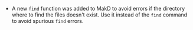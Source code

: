 * A new `find` function was added to MakD to avoid errors if the directory where to find the files doesn't exist. Use it instead of the `find` command to avoid spurious `find` errors.
